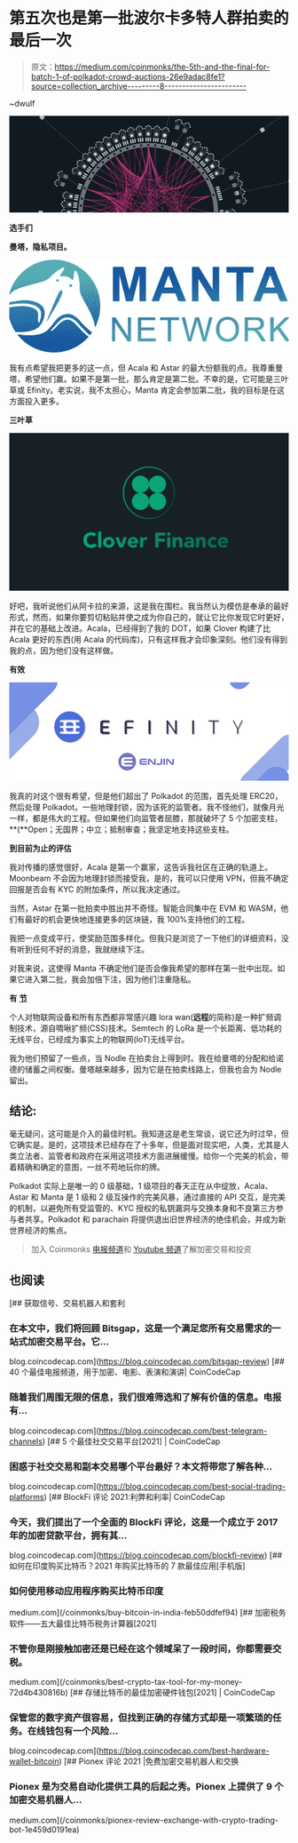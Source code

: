 # 第五次也是第一批波尔卡多特人群拍卖的最后一次

> 原文：<https://medium.com/coinmonks/the-5th-and-the-final-for-batch-1-of-polkadot-crowd-auctions-26e9adac8fe1?source=collection_archive---------8----------------------->

~dwulf

![](img/65ce85d58b72bb2fa30a4cb0d01415b3.png)

**选手们**

**曼塔，隐私项目。**

![](img/061d2feece0d3a48db1c528d2b31ca67.png)

我有点希望我把更多的这一点，但 Acala 和 Astar 的最大份额我的点。我尊重曼塔，希望他们赢。如果不是第一批，那么肯定是第二批。不幸的是，它可能是三叶草或 Efinity。老实说，我不太担心，Manta 肯定会参加第二批，我的目标是在这方面投入更多。

**三叶草**

![](img/f65aecd33f7b5ad55053b7ab2bdd61a3.png)

好吧，我听说他们从阿卡拉的来源，这是我在围栏。我当然认为模仿是奉承的最好形式，然而，如果你要剪切粘贴并使之成为你自己的，就让它比你发现它时更好，并在它的基础上改进。Acala，已经得到了我的 DOT，如果 Clover 构建了比 Acala 更好的东西(用 Acala 的代码库)，只有这样我才会印象深刻。他们没有得到我的点，因为他们没有这样做。

**有效**

![](img/eb05b6ecbc62232d9d3b908528cdc058.png)

我真的对这个很有希望，但是他们超出了 Polkadot 的范围，首先处理 ERC20，然后处理 Polkadot。一些地理封锁，因为该死的监管者。我不怪他们，就像月光一样，都是伟大的工程。但如果他们向监管者屈膝，那就破坏了 5 个加密支柱，**(**Open；无国界；中立；抵制审查；我坚定地支持这些支柱。

**到目前为止的评估**

我对传播的感觉很好，Acala 是第一个赢家，这告诉我社区在正确的轨道上。Moonbeam 不会因为地理封锁而接受我，是的，我可以只使用 VPN，但我不确定回报是否会有 KYC 的附加条件，所以我决定通过。

当然，Astar 在第一批拍卖中胜出并不奇怪。智能合同集中在 EVM 和 WASM，他们有最好的机会更快地连接更多的区块链，我 100%支持他们的工程。

我把一点变成平行，使奖励范围多样化。但我只是浏览了一下他们的详细资料，没有听到任何不好的消息，我就继续下注。

对我来说，这使得 Manta 不确定他们是否会像我希望的那样在第一批中出现。如果它进入第二批，我会加倍下注，因为他们注重隐私。

**有** [**节**](https://learn.nodleprotocol.io/parachain/nodle-and-polkadot)

个人对物联网设备和所有东西都非常感兴趣 lora wan(**远程**的简称)是一种扩频调制技术，源自啁啾扩频(CSS)技术。Semtech 的 LoRa 是一个长距离、低功耗的无线平台，已经成为事实上的物联网(IoT)无线平台。

我为他们预留了一些点，当 Nodle 在拍卖台上得到时。我在给曼塔的分配和给诺德的储蓄之间权衡。曼塔越来越多，因为它是在拍卖线路上，但我也会为 Nodle 留出。

## **结论:**

毫无疑问，这可能是介入的最佳时机。我知道这是老生常谈，说它还为时过早，但它确实是。是的，这项技术已经存在了十多年，但是面对现实吧，人类，尤其是人类立法者、监管者和政府在采用这项技术方面进展缓慢。给你一个完美的机会，带着精确和确定的意图，一丝不苟地玩你的牌。

Polkadot 实际上是唯一的 0 级基础，1 级项目的春天正在从中绽放，Acala、Astar 和 Manta 是 1 级和 2 级互操作的完美风暴，通过直接的 API 交互，是完美的机制，以避免所有受监管的、KYC 授权的私钥漏洞与交换本身和不良第三方参与者共享。Polkadot 和 parachain 将提供退出旧世界经济的绝佳机会，并成为新世界经济的焦点。

> 加入 Coinmonks [电报频道](https://t.me/coincodecap)和 [Youtube 频道](https://www.youtube.com/c/coinmonks/videos)了解加密交易和投资

## 也阅读

[](https://blog.coincodecap.com/bitsgap-review) [## 获取信号、交易机器人和套利

### 在本文中，我们将回顾 Bitsgap，这是一个满足您所有交易需求的一站式加密交易平台。它…

blog.coincodecap.com](https://blog.coincodecap.com/bitsgap-review) [](https://blog.coincodecap.com/best-telegram-channels) [## 40 个最佳电报频道，用于加密、电影、表演和演讲| CoinCodeCap

### 随着我们周围无限的信息，我们很难筛选和了解有价值的信息。电报有…

blog.coincodecap.com](https://blog.coincodecap.com/best-telegram-channels) [](https://blog.coincodecap.com/best-social-trading-platforms) [## 5 个最佳社交交易平台[2021] | CoinCodeCap

### 困惑于社交交易和副本交易哪个平台最好？本文将带您了解各种…

blog.coincodecap.com](https://blog.coincodecap.com/best-social-trading-platforms) [](https://blog.coincodecap.com/blockfi-review) [## BlockFi 评论 2021:利弊和利率| CoinCodeCap

### 今天，我们提出了一个全面的 BlockFi 评论，这是一个成立于 2017 年的加密贷款平台，拥有其…

blog.coincodecap.com](https://blog.coincodecap.com/blockfi-review) [](/coinmonks/buy-bitcoin-in-india-feb50ddfef94) [## 如何在印度购买比特币？2021 年购买比特币的 7 款最佳应用[手机版]

### 如何使用移动应用程序购买比特币印度

medium.com](/coinmonks/buy-bitcoin-in-india-feb50ddfef94) [](/coinmonks/best-crypto-tax-tool-for-my-money-72d4b430816b) [## 加密税务软件——五大最佳比特币税务计算器[2021]

### 不管你是刚接触加密还是已经在这个领域呆了一段时间，你都需要交税。

medium.com](/coinmonks/best-crypto-tax-tool-for-my-money-72d4b430816b) [](https://blog.coincodecap.com/best-hardware-wallet-bitcoin) [## 存储比特币的最佳加密硬件钱包[2021] | CoinCodeCap

### 保管您的数字资产很容易，但找到正确的存储方式却是一项繁琐的任务。在线钱包有一个风险…

blog.coincodecap.com](https://blog.coincodecap.com/best-hardware-wallet-bitcoin) [](/coinmonks/pionex-review-exchange-with-crypto-trading-bot-1e459d0191ea) [## Pionex 评论 2021 |免费加密交易机器人和交换

### Pionex 是为交易自动化提供工具的后起之秀。Pionex 上提供了 9 个加密交易机器人…

medium.com](/coinmonks/pionex-review-exchange-with-crypto-trading-bot-1e459d0191ea)